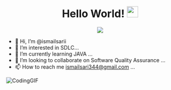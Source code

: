 <div id="header" align="center">
<h1 >
  Hello World!
  <img src="https://media.giphy.com/media/hvRJCLFzcasrR4ia7z/giphy.gif" width="30px"/>
</h1>
  </div>

<div id="header" align="center">
 <img src="https://user-images.githubusercontent.com/117009914/210117142-4d0f3fef-3102-42bd-a718-80faef21485e.jpg" />
</div>



- 👋 Hi, I’m @ismailsarii
- 👀 I’m interested in SDLC...
- 🌱 I’m currently learning JAVA ...
- 💞️ I’m looking to collaborate on Software Quality Assurance ...
- 📫 How to reach me ismailsari344@gmail.com ...

![CodingGIF](https://user-images.githubusercontent.com/117009914/210116295-3c012b0d-bf7f-4cff-8d70-b5f57c29bfc1.gif)




<!---
ismailsarii/ismailsarii is a ✨ special ✨ repository because its `README.md` (this file) appears on your GitHub profile.
You can click the Preview link to take a look at your changes.
--->
